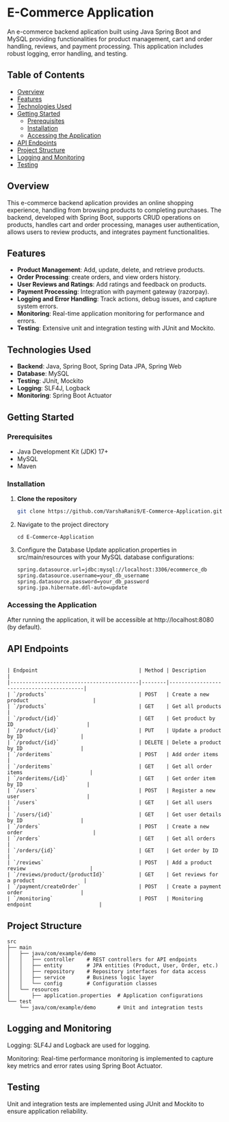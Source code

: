 # E-Commerce Application

An e-commerce backend aplication built using Java Spring Boot and MySQL providing functionalities for product management, cart and order handling, reviews, and payment processing. This application includes robust logging, error handling, and testing.

## Table of Contents
- [Overview](#overview)
- [Features](#features)
- [Technologies Used](#technologies-used)
- [Getting Started](#getting-started)
  - [Prerequisites](#prerequisites)
  - [Installation](#installation)
  - [Accessing the Application](#accessing-the-application)
- [API Endpoints](#api-endpoints)
- [Project Structure](#project-structure)
- [Logging and Monitoring](#logging-and-monitoring)
- [Testing](#testing)

## Overview

This e-commerce backend aplication provides an online shopping experience, handling from browsing products to completing purchases. The backend, developed with Spring Boot, supports CRUD operations on products, handles cart and order processing, manages user authentication, allows users to review products, and integrates payment functionalities.

## Features

- **Product Management**: Add, update, delete, and retrieve products.
- **Order Processing**: create orders, and view orders history.
- **User Reviews and Ratings**: Add ratings and feedback on products.
- **Payment Processing**: Integration with payment gateway (razorpay).
- **Logging and Error Handling**: Track actions, debug issues, and capture system errors.
- **Monitoring**: Real-time application monitoring for performance and errors.
- **Testing**: Extensive unit and integration testing with JUnit and Mockito.

## Technologies Used

- **Backend**: Java, Spring Boot, Spring Data JPA, Spring Web
- **Database**: MySQL
- **Testing**: JUnit, Mockito
- **Logging**: SLF4J, Logback
- **Monitoring**: Spring Boot Actuator
  
## Getting Started

### Prerequisites
- Java Development Kit (JDK) 17+
- MySQL
- Maven

### Installation

1. **Clone the repository**
   ```bash
   git clone https://github.com/VarshaRani9/E-Commerce-Application.git
   ```
2. Navigate to the project directory
   ```
   cd E-Commerce-Application
   ```
3. Configure the Database
   Update application.properties in src/main/resources with your MySQL database configurations:
   ```
   spring.datasource.url=jdbc:mysql://localhost:3306/ecommerce_db
   spring.datasource.username=your_db_username
   spring.datasource.password=your_db_password
   spring.jpa.hibernate.ddl-auto=update
   ```

### Accessing the Application
   After running the application, it will be accessible at http://localhost:8080 (by default).

## API Endpoints
```

| Endpoint                                 | Method | Description                              |
|------------------------------------------|--------|------------------------------------------|
| `/products`                              | POST   | Create a new product                     |
| `/products`                              | GET    | Get all products                         |
| `/product/{id}`                          | GET    | Get product by ID                        |
| `/product/{id}`                          | PUT    | Update a product by ID                   |
| `/product/{id}`                          | DELETE | Delete a product by ID                   |
| `/orderitems`                            | POST   | Add order items                          |
| `/orderitems`                            | GET    | Get all order items                      |
| `/orderitems/{id}`                       | GET    | Get order item by ID                     |
| `/users`                                 | POST   | Register a new user                      |
| `/users`                                 | GET    | Get all users                            |
| `/users/{id}`                            | GET    | Get user details by ID                   |
| `/orders`                                | POST   | Create a new order                       |
| `/orders`                                | GET    | Get all orders                           |
| `/orders/{id}`                           | GET    | Get order by ID                          |
| `/reviews`                               | POST   | Add a product review                     |
| `/reviews/product/{productId}`           | GET    | Get reviews for a product                |
| `/payment/createOrder`                   | POST   | Create a payment order                   |
| `/monitoring`                            | POST   | Monitoring endpoint                      |
```

## Project Structure

```plaintext
src
├── main
│   ├── java/com/example/demo
│   │   ├── controller    # REST controllers for API endpoints
│   │   ├── entity        # JPA entities (Product, User, Order, etc.)
│   │   ├── repository    # Repository interfaces for data access
│   │   ├── service       # Business logic layer
│   │   └── config        # Configuration classes
│   └── resources
│       ├── application.properties  # Application configurations
└── test
    └── java/com/example/demo       # Unit and integration tests

```
    
## Logging and Monitoring
Logging: SLF4J and Logback are used for logging.

Monitoring: Real-time performance monitoring is implemented to capture key metrics and error rates using Spring Boot Actuator.

## Testing

Unit and integration tests are implemented using JUnit and Mockito to ensure application reliability.

   
